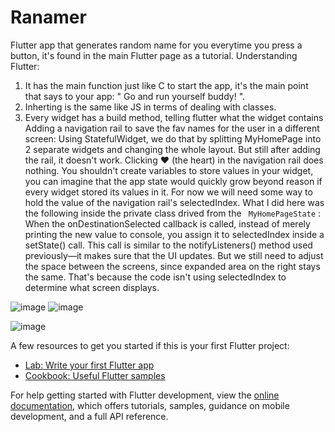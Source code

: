 # Ranamer
Flutter app that generates random name for you everytime you press a button, it's found in the main Flutter page as a tutorial.
Understanding Flutter:
1. It has the main function just like C to start the app, it's the main point that says to your app: " Go and run yourself buddy! ".
2. Inherting is the same like JS in terms of dealing with classes.
3. Every widget has a build method, telling flutter what the widget contains
Adding a navigation rail to save the fav names for the user in a different screen:
Using StatefulWidget, we do that by splitting MyHomePage into 2 separate widgets and changing the whole layout. But still after adding the rail, it doesn't work. Clicking ♥︎ (the heart) in the navigation rail does nothing. You shouldn't create variables to store values in your widget, you can imagine that the app state would quickly grow beyond reason if every widget stored its values in it. For now we will need some way to hold the value of the navigation rail's selectedIndex. What I did here was the following inside the private class drived from the ``` MyHomePageState``` :
When the onDestinationSelected callback is called, instead of merely printing the new value to console, you assign it to selectedIndex inside a setState() call. This call is similar to the notifyListeners() method used previously—it makes sure that the UI updates.
But we still need to adjust the space between the screens, since expanded area on the right stays the same. That's because the code isn't using selectedIndex to determine what screen displays.

![image](https://github.com/user-attachments/assets/4edd2e29-b567-402e-b425-a40f2bb0b2a3)
![image](https://github.com/user-attachments/assets/fadb2a6e-c25c-45fe-9b41-5f114e40fadf)

![image](https://github.com/user-attachments/assets/48073207-3502-47bd-bd44-4d7db7720cad)

A few resources to get you started if this is your first Flutter project:

- [Lab: Write your first Flutter app](https://docs.flutter.dev/get-started/codelab)
- [Cookbook: Useful Flutter samples](https://docs.flutter.dev/cookbook)

For help getting started with Flutter development, view the
[online documentation](https://docs.flutter.dev/), which offers tutorials,
samples, guidance on mobile development, and a full API reference.
